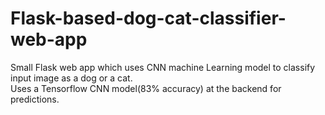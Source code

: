 # Flask-based-dog-cat-classifier-web-app
Small Flask web app which uses CNN machine Learning model to classify input image as a dog or a cat.<br/>
Uses a Tensorflow CNN model(83% accuracy) at the backend for predictions.
